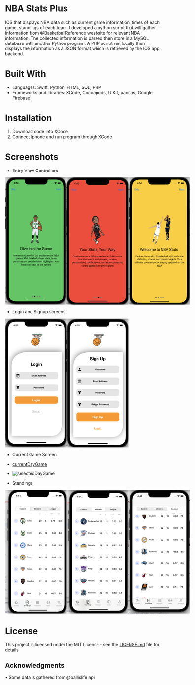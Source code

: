 

# NBA Stats Plus

IOS that displays NBA data such as current game information, times of each game, standings of each team. I developed a python script that will gather information from @BasketballReference wesbsite for relevant NBA information. The collected information is parsed then store in a MySQL database with another Python program. A PHP script ran locally then displays the information as a JSON format which is retrieved by the IOS app backend. 


# Built With
 
* Languages: Swift, Python, HTML, SQL, PHP
* Frameworks and libraries: XCode, Cocoapods, UIKit, pandas, Google Firebase

# Installation
1. Download code into XCode
2. Connect Iphone and run program through XCode

# Screenshots

* Entry View Controllers
<div style="display: flex;">
  <img src="Images/entryViewControllerTwo.png" alt="Image 1" style="width: 200px; height: auto;">
  <img src="Images/entryViewControllerOne.png" alt="Image 2" style="width: 200px; height: auto;">
  <img src="Images/entryViewControllerThree.png" alt="Image 1" style="width: 200px; height: auto;">
</div>

* Login and Signup screens
<div style="display: flex;">
  <img src="Images/login.png" alt="Image 1" style="width: 200px; height: auto;">
  <img src="Images/signup.png" alt="Image 2" style="width: 200px; height: auto;">
</div>

* Current Game Screen
* [currentDayGame](Images/currentDayGame.png)
* ![selectedDayGame](Images/selectedDayGame.png)

* Standings
<div style="display: flex;">
  <img src="Images/east.png" alt="Image 1" style="width: 200px; height: auto;">
  <img src="Images/west.png" alt="Image 2" style="width: 200px; height: auto;">
  <img src="Images/league.png" alt="Image 1" style="width: 200px; height: auto;">
</div>


# License

This project is licensed under the MIT License - see the [LICENSE.md](LICENSE.md) file for details

## Acknowledgments

• Some data is gathered from @ballislife api
